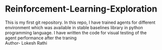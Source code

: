 # Reinforcement-Learning-Exploration
This is my first git repository. In this repo, I have trained agents for different environment which was available in stable baselines library in python programming language. I have written the code for visual testing of the agent performance after the traning
<br>
Author- Lokesh Rathi
